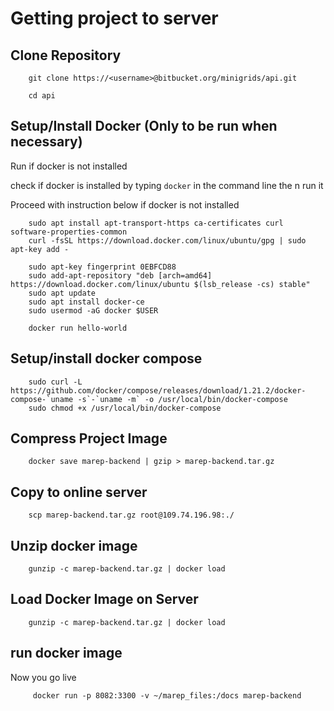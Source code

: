 # Getting project to server
## Clone Repository
```
    git clone https://<username>@bitbucket.org/minigrids/api.git

    cd api
```

## Setup/Install Docker (Only to be run when necessary)
Run if docker is not installed

check if docker is installed by typing `docker` in the command line the n run it


Proceed with instruction below if docker is not installed

```
    sudo apt install apt-transport-https ca-certificates curl software-properties-common
    curl -fsSL https://download.docker.com/linux/ubuntu/gpg | sudo apt-key add -
    
    sudo apt-key fingerprint 0EBFCD88
    sudo add-apt-repository "deb [arch=amd64] https://download.docker.com/linux/ubuntu $(lsb_release -cs) stable"
    sudo apt update
    sudo apt install docker-ce
    sudo usermod -aG docker $USER
    
    docker run hello-world
```

## Setup/install docker compose
```
    sudo curl -L https://github.com/docker/compose/releases/download/1.21.2/docker-compose-`uname -s`-`uname -m` -o /usr/local/bin/docker-compose
    sudo chmod +x /usr/local/bin/docker-compose
```

## Compress Project Image

```
    docker save marep-backend | gzip > marep-backend.tar.gz
```

## Copy to online server
```
    scp marep-backend.tar.gz root@109.74.196.98:./
```

## Unzip docker image
```
    gunzip -c marep-backend.tar.gz | docker load
```

## Load Docker Image on Server

```
    gunzip -c marep-backend.tar.gz | docker load
```

## run docker image
Now you go live

```
     docker run -p 8082:3300 -v ~/marep_files:/docs marep-backend
```

